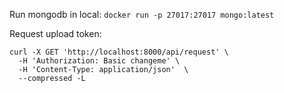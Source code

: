 Run mongodb in local: `docker run -p 27017:27017 mongo:latest`

Request upload token:

```
curl -X GET 'http://localhost:8000/api/request' \
  -H 'Authorization: Basic changeme' \
  -H 'Content-Type: application/json'  \
  --compressed -L
```